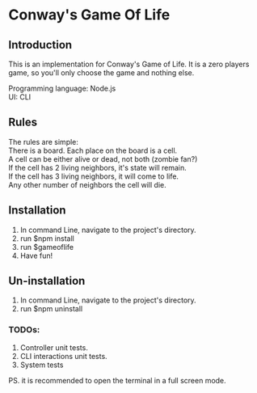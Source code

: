 # Conway's Game Of Life

## Introduction
This is an implementation for Conway's Game of Life.   It is a zero players game, so you'll only choose the game and nothing else.    

Programming language: Node.js    
UI: CLI     

## Rules
The rules are simple:    
There is a board. Each place on the board is a cell.   
A cell can be either alive or dead, not both (zombie fan?)    
If the cell has 2 living neighbors, it's state will remain.    
 If the cell has 3 living neighbors, it will come to life.    
 Any other number of neighbors the cell will die.
 
 ## Installation 
 1. In command Line, navigate to the project's directory.
 2. run  $npm install
 3. run $gameoflife
 4. Have fun!
 
 ## Un-installation
  1. In command Line, navigate to the project's directory.
  2. run  $npm uninstall
 
 ### TODOs:
 1. Controller unit tests.
 2. CLI interactions unit tests.
 3. System tests 
 
 PS. it is recommended to open the terminal in a full screen mode. 